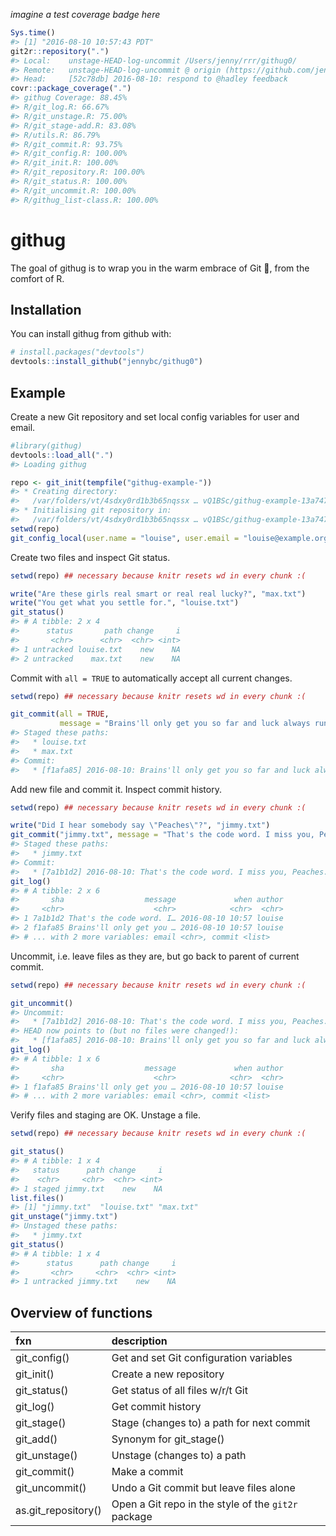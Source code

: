 
<!-- README.md is generated from README.Rmd. Please edit that file -->
*imagine a test coverage badge here*

``` r
Sys.time()
#> [1] "2016-08-10 10:57:43 PDT"
git2r::repository(".")
#> Local:    unstage-HEAD-log-uncommit /Users/jenny/rrr/githug0/
#> Remote:   unstage-HEAD-log-uncommit @ origin (https://github.com/jennybc/githug0.git)
#> Head:     [52c78db] 2016-08-10: respond to @hadley feedback
covr::package_coverage(".")
#> githug Coverage: 88.45%
#> R/git_log.R: 66.67%
#> R/git_unstage.R: 75.00%
#> R/git_stage-add.R: 83.08%
#> R/utils.R: 86.79%
#> R/git_commit.R: 93.75%
#> R/git_config.R: 100.00%
#> R/git_init.R: 100.00%
#> R/git_repository.R: 100.00%
#> R/git_status.R: 100.00%
#> R/git_uncommit.R: 100.00%
#> R/githug_list-class.R: 100.00%
```

githug
======

The goal of githug is to wrap you in the warm embrace of Git 🤗, from the comfort of R.

Installation
------------

You can install githug from github with:

``` r
# install.packages("devtools")
devtools::install_github("jennybc/githug0")
```

Example
-------

Create a new Git repository and set local config variables for user and email.

``` r
#library(githug)
devtools::load_all(".")
#> Loading githug

repo <- git_init(tempfile("githug-example-"))
#> * Creating directory:
#>   /var/folders/vt/4sdxy0rd1b3b65nqssx … vQ1BSc/githug-example-13a7470fa76ee
#> * Initialising git repository in:
#>   /var/folders/vt/4sdxy0rd1b3b65nqssx … vQ1BSc/githug-example-13a7470fa76ee
setwd(repo)
git_config_local(user.name = "louise", user.email = "louise@example.org")
```

Create two files and inspect Git status.

``` r
setwd(repo) ## necessary because knitr resets wd in every chunk :(

write("Are these girls real smart or real real lucky?", "max.txt")
write("You get what you settle for.", "louise.txt")
git_status()
#> # A tibble: 2 x 4
#>      status       path change     i
#>       <chr>      <chr>  <chr> <int>
#> 1 untracked louise.txt    new    NA
#> 2 untracked    max.txt    new    NA
```

Commit with `all = TRUE` to automatically accept all current changes.

``` r
setwd(repo) ## necessary because knitr resets wd in every chunk :(

git_commit(all = TRUE,
           message = "Brains'll only get you so far and luck always runs out.")
#> Staged these paths:
#>   * louise.txt
#>   * max.txt
#> Commit:
#>   * [f1afa85] 2016-08-10: Brains'll only get you so far and luck always runs out.
```

Add new file and commit it. Inspect commit history.

``` r
setwd(repo) ## necessary because knitr resets wd in every chunk :(

write("Did I hear somebody say \"Peaches\"?", "jimmy.txt")
git_commit("jimmy.txt", message = "That's the code word. I miss you, Peaches.")
#> Staged these paths:
#>   * jimmy.txt
#> Commit:
#>   * [7a1b1d2] 2016-08-10: That's the code word. I miss you, Peaches.
git_log()
#> # A tibble: 2 x 6
#>       sha                  message             when author
#>     <chr>                    <chr>            <chr>  <chr>
#> 1 7a1b1d2 That's the code word. I… 2016-08-10 10:57 louise
#> 2 f1afa85 Brains'll only get you … 2016-08-10 10:57 louise
#> # ... with 2 more variables: email <chr>, commit <list>
```

Uncommit, i.e. leave files as they are, but go back to parent of current commit.

``` r
setwd(repo) ## necessary because knitr resets wd in every chunk :(

git_uncommit()
#> Uncommit:
#>   * [7a1b1d2] 2016-08-10: That's the code word. I miss you, Peaches.
#> HEAD now points to (but no files were changed!):
#>   * [f1afa85] 2016-08-10: Brains'll only get you so far and luck always runs out.
git_log()
#> # A tibble: 1 x 6
#>       sha                  message             when author
#>     <chr>                    <chr>            <chr>  <chr>
#> 1 f1afa85 Brains'll only get you … 2016-08-10 10:57 louise
#> # ... with 2 more variables: email <chr>, commit <list>
```

Verify files and staging are OK. Unstage a file.

``` r
setwd(repo) ## necessary because knitr resets wd in every chunk :(

git_status()
#> # A tibble: 1 x 4
#>   status      path change     i
#>    <chr>     <chr>  <chr> <int>
#> 1 staged jimmy.txt    new    NA
list.files()
#> [1] "jimmy.txt"  "louise.txt" "max.txt"
git_unstage("jimmy.txt")
#> Unstaged these paths:
#>   * jimmy.txt
git_status()
#> # A tibble: 1 x 4
#>      status      path change     i
#>       <chr>     <chr>  <chr> <int>
#> 1 untracked jimmy.txt    new    NA
```

Overview of functions
---------------------

| fxn                  | description                                         |
|:---------------------|:----------------------------------------------------|
| git\_config()        | Get and set Git configuration variables             |
| git\_init()          | Create a new repository                             |
| git\_status()        | Get status of all files w/r/t Git                   |
| git\_log()           | Get commit history                                  |
| git\_stage()         | Stage (changes to) a path for next commit           |
| git\_add()           | Synonym for git\_stage()                            |
| git\_unstage()       | Unstage (changes to) a path                         |
| git\_commit()        | Make a commit                                       |
| git\_uncommit()      | Undo a Git commit but leave files alone             |
| as.git\_repository() | Open a Git repo in the style of the `git2r` package |
